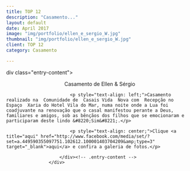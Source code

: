 ```yaml
---
title: TOP 12
description: "Casamento..."
layout: default
date: April 2017
image: "img/portfolio/ellen_e_sergio_W.jpg"
thumbnail: "img/portfolio/ellen_e_sergio_W.jpg"
client: TOP 12
category: Casamento

---
```



<div class="grid">
	<div class="c-8">
		div class="entry-content">
							<p style="text-align: center;">Casamento de Ellen &amp; Sérgio</p>

							<p style="text-align: left;">Casamento realizado na  Comunidade de  Casais Vida  Nova com  Recepção no  Espaço  Xaria do Hotel Vila do Mar, numa noite onde a Lua foi coadjuvante na renovação que o casal manifestou perante a Deus, familiares e amigos, sob as bênçãos dos filhos que se emocionaram e participaram deste lindo &#8220;Sim&#8221;.</p>

							<p style="text-align: center;">Clique <a title="aqui" href="http://www.facebook.com/media/set/?set=a.449590355097751.102612.100001403704209&amp;type=3" target="_blank">aqui</a> e confira a galeria de fotos.</p>
				
						</div><!-- .entry-content -->
					</div>